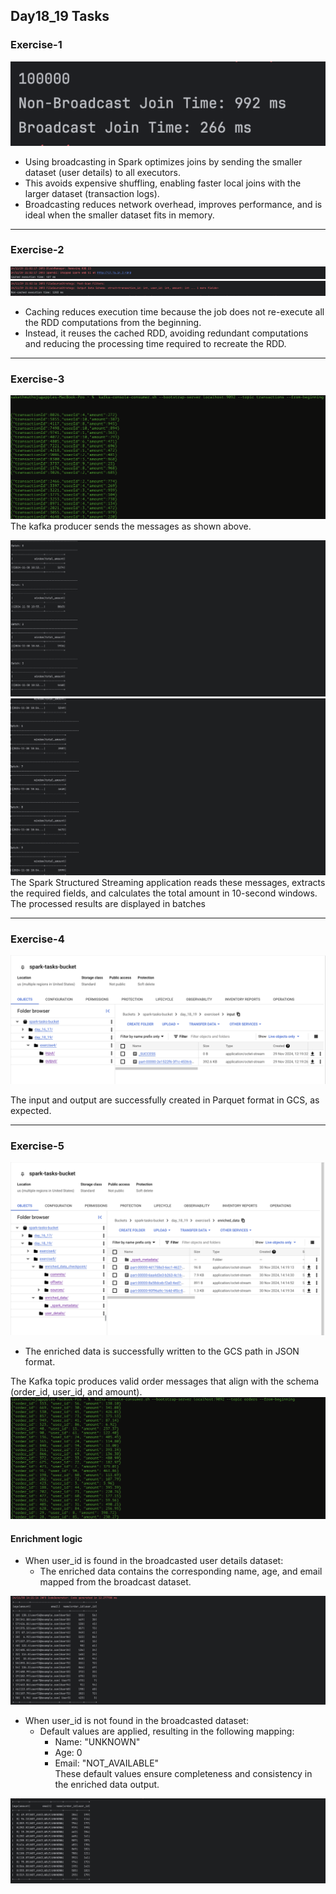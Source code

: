 ## Day18_19 Tasks

### Exercise-1
![](images/ex-1.png)

- Using broadcasting in Spark optimizes joins by sending the smaller dataset (user details) to all executors.
- This avoids expensive shuffling, enabling faster local joins with the larger dataset (transaction logs).
- Broadcasting reduces network overhead, improves performance, and is ideal when the smaller dataset fits in memory.
-----

### Exercise-2
![](images/ex-2-c.png)
![](images/ex-2-nc.png)
- Caching reduces execution time because the job does not re-execute all the RDD computations from the beginning.
- Instead, it reuses the cached RDD, avoiding redundant computations and reducing the processing time required to recreate the RDD.
--------

### Exercise-3
![](images/ex-3-1.png)
The kafka producer sends the messages as shown above.


![](images/ex-3-2.png)
![](images/ex-3-3.png)
The Spark Structured Streaming application reads these messages, extracts the required fields, and calculates the total amount in 10-second windows. The processed results are displayed in batches

----------

### Exercise-4
![](images/ex-4.png)

The input and output are successfully created in Parquet format in GCS, as expected.

-----------

### Exercise-5
![](images/ex-5-gcs.png)
- The enriched data is successfully written to the GCS path in JSON format.

The Kafka topic produces valid order messages that align with the schema (order_id, user_id, and amount).
![](images/ex-5-console.png)

#### Enrichment logic


- When user_id is found in the broadcasted user details dataset:
    - The enriched data contains the corresponding name, age, and email mapped from the broadcast dataset.

![](images/ex-5-result.png)

- When user_id is not found in the broadcasted dataset:
    - Default values are applied, resulting in the following mapping:<br/>
      - Name: "UNKNOWN"<br/>
      - Age: 0<br/>
      - Email: "NOT_AVAILABLE"<br/>
      These default values ensure completeness and consistency in the enriched data output.

![](images/ex-5-result-2.png)